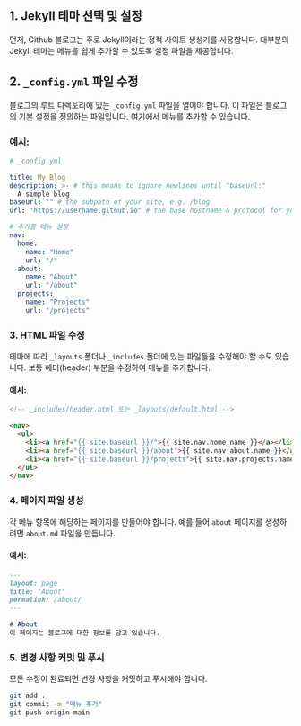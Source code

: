 ## 1. Jekyll 테마 선택 및 설정

먼저, Github 블로그는 주로 Jekyll이라는 정적 사이트 생성기를 사용합니다. 대부분의 Jekyll 테마는 메뉴를 쉽게 추가할 수 있도록 설정 파일을 제공합니다. 

## 2. `_config.yml` 파일 수정

블로그의 루트 디렉토리에 있는 `_config.yml` 파일을 열어야 합니다. 이 파일은 블로그의 기본 설정을 정의하는 파일입니다. 여기에서 메뉴를 추가할 수 있습니다.

### 예시:
```yaml
# _config.yml

title: My Blog
description: >- # this means to ignore newlines until "baseurl:"
  A simple blog
baseurl: "" # the subpath of your site, e.g. /blog
url: "https://username.github.io" # the base hostname & protocol for your site

# 추가할 메뉴 설정
nav:
  home:
    name: "Home"
    url: "/"
  about:
    name: "About"
    url: "/about"
  projects:
    name: "Projects"
    url: "/projects"
```

### 3. HTML 파일 수정

테마에 따라 `_layouts` 폴더나 `_includes` 폴더에 있는 파일들을 수정해야 할 수도 있습니다. 보통 헤더(header) 부분을 수정하여 메뉴를 추가합니다.

#### 예시:
```html
<!-- _includes/header.html 또는 _layouts/default.html -->

<nav>
  <ul>
    <li><a href="{{ site.baseurl }}/">{{ site.nav.home.name }}</a></li>
    <li><a href="{{ site.baseurl }}/about">{{ site.nav.about.name }}</a></li>
    <li><a href="{{ site.baseurl }}/projects">{{ site.nav.projects.name }}</a></li>
  </ul>
</nav>
```

### 4. 페이지 파일 생성

각 메뉴 항목에 해당하는 페이지를 만들어야 합니다. 예를 들어 `about` 페이지를 생성하려면 `about.md` 파일을 만듭니다.

#### 예시:
```markdown
---
layout: page
title: "About"
permalink: /about/
---

# About
이 페이지는 블로그에 대한 정보를 담고 있습니다.
```

### 5. 변경 사항 커밋 및 푸시

모든 수정이 완료되면 변경 사항을 커밋하고 푸시해야 합니다.

```bash
git add .
git commit -m "메뉴 추가"
git push origin main
```

